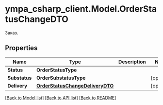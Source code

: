 # ympa_csharp_client.Model.OrderStatusChangeDTO
Заказ.

## Properties

Name | Type | Description | Notes
------------ | ------------- | ------------- | -------------
**Status** | **OrderStatusType** |  | 
**Substatus** | **OrderSubstatusType** |  | [optional] 
**Delivery** | [**OrderStatusChangeDeliveryDTO**](OrderStatusChangeDeliveryDTO.md) |  | [optional] 

[[Back to Model list]](../README.md#documentation-for-models) [[Back to API list]](../README.md#documentation-for-api-endpoints) [[Back to README]](../README.md)

